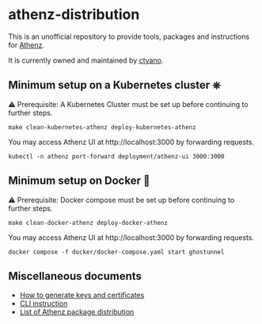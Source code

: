 # athenz-distribution

This is an unofficial repository to provide tools, packages and instructions for [Athenz](https://www.athenz.io).

It is currently owned and maintained by [ctyano](https://github.com/ctyano).

## Minimum setup on a Kubernetes cluster ⎈

⚠️  Prerequisite: A Kubernetes Cluster must be set up before continuing to further steps.

```
make clean-kubernetes-athenz deploy-kubernetes-athenz
```

You may access Athenz UI at http://localhost:3000 by forwarding requests.

```
kubectl -n athenz port-forward deployment/athenz-ui 3000:3000
```

## Minimum setup on Docker 🐳

⚠️  Prerequisite: Docker compose must be set up before continuing to further steps.

```
make clean-docker-athenz deploy-docker-athenz
```

You may access Athenz UI at http://localhost:3000 by forwarding requests.

```
docker compose -f docker/docker-compose.yaml start ghostunnel
```

## Miscellaneous documents

- [How to generate keys and certificates](docs/CERTIFICATES.md)
- [CLI instruction](docs/CLI.md)
- [List of Athenz package distribution](docs/DISTRIBUTIONS.md)

